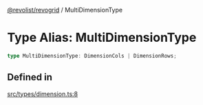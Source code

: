 [@revolist/revogrid](README.md) / MultiDimensionType

# Type Alias: MultiDimensionType

```ts
type MultiDimensionType: DimensionCols | DimensionRows;
```

## Defined in

[src/types/dimension.ts:8](https://github.com/revolist/revogrid/blob/169fb7626f86c9813d59597eddde6f6dd50e49a6/src/types/dimension.ts#L8)
